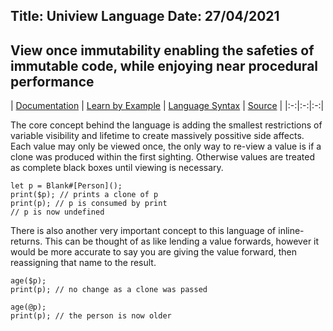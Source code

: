 Title: Uniview Language
Date: 27/04/2021
---
View once immutability enabling the safeties of immutable code, while enjoying near procedural performance
---

| [Documentation](/uniview/documentation.html) | [Learn by Example](/uniview/tutorial.html) | [Language Syntax](/uniview/syntax.html) | [Source](https://github.com/qupa-project/uniview-lang) |
|:-:|:-:|:-:|

The core concept behind the language is adding the smallest restrictions of variable visibility and lifetime to create massively possitive side affects. Each value may only be viewed once, the only way to re-view a value is if a clone was produced within the first sighting. Otherwise values are treated as complete black boxes until viewing is necessary.
```uniview
let p = Blank#[Person]();
print($p); // prints a clone of p
print(p); // p is consumed by print
// p is now undefined
```

There is also another very important concept to this language of inline-returns.  This can be thought of as like lending a value forwards, however it would be more accurate to say you are giving the value forward, then reassigning that name to the result.
```uniview
age($p);
print(p); // no change as a clone was passed

age(@p);
print(p); // the person is now older
```